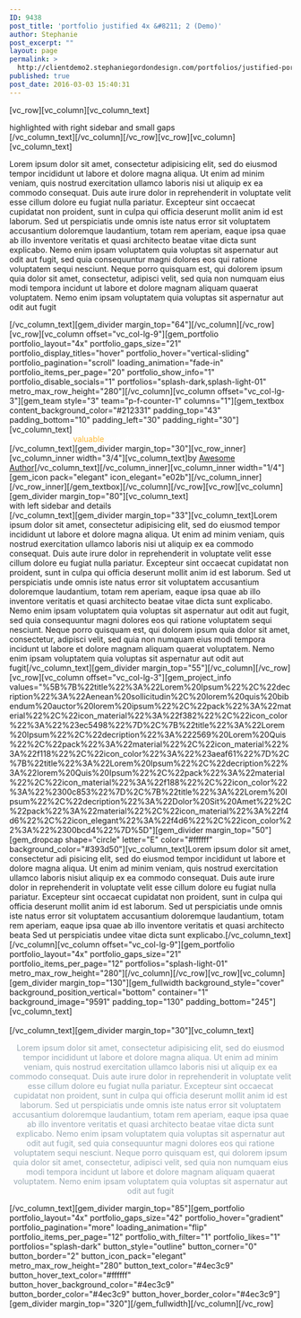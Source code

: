 ```yaml
---
ID: 9438
post_title: 'portfolio justified 4x &#8211; 2 (Demo)'
author: Stephanie
post_excerpt: ""
layout: page
permalink: >
  http://clientdemo2.stephaniegordondesign.com/portfolios/justified-portfolio-grid-demo/portfolio-justified-4x-2/
published: true
post_date: 2016-03-03 15:40:31
---
```

[vc_row][vc_column][vc_column_text]
<div class="title-h2" style="text-align: left;"><span class="light">highlighted with right sidebar and small gaps</span></div>
[/vc_column_text][/vc_column][/vc_row][vc_row][vc_column][vc_column_text]
<p style="text-align: left;">Lorem ipsum dolor sit amet, consectetur adipisicing elit, sed do eiusmod tempor incididunt ut labore et dolore magna aliqua. Ut enim ad minim veniam, quis nostrud exercitation ullamco laboris nisi ut aliquip ex ea commodo consequat. Duis aute irure dolor in reprehenderit in voluptate velit esse cillum dolore eu fugiat nulla pariatur. Excepteur sint occaecat cupidatat non proident, sunt in culpa qui officia deserunt mollit anim id est laborum. Sed ut perspiciatis unde omnis iste natus error sit voluptatem accusantium doloremque laudantium, totam rem aperiam, eaque ipsa quae ab illo inventore veritatis et quasi architecto beatae vitae dicta sunt explicabo. Nemo enim ipsam voluptatem quia voluptas sit aspernatur aut odit aut fugit, sed quia consequuntur magni dolores eos qui ratione voluptatem sequi nesciunt. Neque porro quisquam est, qui dolorem ipsum quia dolor sit amet, consectetur, adipisci velit, sed quia non numquam eius modi tempora incidunt ut labore et dolore magnam aliquam quaerat voluptatem. Nemo enim ipsam voluptatem quia voluptas sit aspernatur aut odit aut fugit</p>
[/vc_column_text][gem_divider margin_top="64"][/vc_column][/vc_row][vc_row][vc_column offset="vc_col-lg-9"][gem_portfolio portfolio_layout="4x" portfolio_gaps_size="21" portfolio_display_titles="hover" portfolio_hover="vertical-sliding" portfolio_pagination="scroll" loading_animation="fade-in" portfolio_items_per_page="20" portfolio_show_info="1" portfolio_disable_socials="1" portfolios="splash-dark,splash-light-01" metro_max_row_height="280"][/vc_column][vc_column offset="vc_col-lg-3"][gem_team style="3" team="p-f-counter-1" columns="1"][gem_textbox content_background_color="#212331" padding_top="43" padding_bottom="10" padding_left="30" padding_right="30"][vc_column_text]
<div class="title-h4"><span style="color: #ffffff;">Bright, </span>
<span style="color: #ffffff;">powerful,</span>
<span style="color: #ffb932;">valuable</span>
<span class="light" style="color: #ffffff;">and always </span>
<span class="light" style="color: #ffffff;">in style.</span></div>
[/vc_column_text][gem_divider margin_top="30"][vc_row_inner][vc_column_inner width="3/4"][vc_column_text]by <a href="#">Awesome Author</a>[/vc_column_text][/vc_column_inner][vc_column_inner width="1/4"][gem_icon pack="elegant" icon_elegant="e02b"][/vc_column_inner][/vc_row_inner][/gem_textbox][/vc_column][/vc_row][vc_row][vc_column][gem_divider margin_top="80"][vc_column_text]
<div class="title-h2"><span class="light">with left sidebar and details</span></div>
[/vc_column_text][gem_divider margin_top="33"][vc_column_text]Lorem ipsum dolor sit amet, consectetur adipisicing elit, sed do eiusmod tempor incididunt ut labore et dolore magna aliqua. Ut enim ad minim veniam, quis nostrud exercitation ullamco laboris nisi ut aliquip ex ea commodo consequat. Duis aute irure dolor in reprehenderit in voluptate velit esse cillum dolore eu fugiat nulla pariatur. Excepteur sint occaecat cupidatat non proident, sunt in culpa qui officia deserunt mollit anim id est laborum. Sed ut perspiciatis unde omnis iste natus error sit voluptatem accusantium doloremque laudantium, totam rem aperiam, eaque ipsa quae ab illo inventore veritatis et quasi architecto beatae vitae dicta sunt explicabo. Nemo enim ipsam voluptatem quia voluptas sit aspernatur aut odit aut fugit, sed quia consequuntur magni dolores eos qui ratione voluptatem sequi nesciunt. Neque porro quisquam est, qui dolorem ipsum quia dolor sit amet, consectetur, adipisci velit, sed quia non numquam eius modi tempora incidunt ut labore et dolore magnam aliquam quaerat voluptatem. Nemo enim ipsam voluptatem quia voluptas sit aspernatur aut odit aut fugit[/vc_column_text][gem_divider margin_top="55"][/vc_column][/vc_row][vc_row][vc_column offset="vc_col-lg-3"][gem_project_info values="%5B%7B%22title%22%3A%22Lorem%20Ipsum%22%2C%22decription%22%3A%22Aenean%20sollicitudin%2C%20lorem%20quis%20bibendum%20auctor%20lorem%20ipsum%22%2C%22pack%22%3A%22material%22%2C%22icon_material%22%3A%22f382%22%2C%22icon_color%22%3A%22%23ec5498%22%7D%2C%7B%22title%22%3A%22Lorem%20Ipsum%22%2C%22decription%22%3A%222569%20Lorem%20Quis%22%2C%22pack%22%3A%22material%22%2C%22icon_material%22%3A%22f118%22%2C%22icon_color%22%3A%22%23aeaf61%22%7D%2C%7B%22title%22%3A%22Lorem%20Ipsum%22%2C%22decription%22%3A%22lorem%20Quis%20Ipsum%22%2C%22pack%22%3A%22material%22%2C%22icon_material%22%3A%22f188%22%2C%22icon_color%22%3A%22%2300c853%22%7D%2C%7B%22title%22%3A%22Lorem%20Ipsum%22%2C%22decription%22%3A%22Dolor%20Sit%20Amet%22%2C%22pack%22%3A%22material%22%2C%22icon_material%22%3A%22f4d6%22%2C%22icon_elegant%22%3A%22f4d6%22%2C%22icon_color%22%3A%22%2300bcd4%22%7D%5D"][gem_divider margin_top="50"][gem_dropcap shape="circle" letter="E" color="#ffffff" background_color="#393d50"][vc_column_text]Lorem ipsum dolor sit amet, consectetur adi pisicing elit, sed do eiusmod tempor incididunt ut labore et dolore magna aliqua. Ut enim ad minim veniam, quis nostrud exercitation ullamco laboris nisiut aliquip ex ea commodo consequat. Duis aute irure dolor in reprehenderit in voluptate velit esse cillum dolore eu fugiat nulla pariatur. Excepteur sint occaecat cupidatat non proident, sunt in culpa qui officia deserunt mollit anim id est laborum. Sed ut perspiciatis unde omnis iste natus error sit voluptatem accusantium doloremque laudantium, totam rem aperiam, eaque ipsa quae ab illo inventore veritatis et quasi architecto beata Sed ut perspiciatis undee vitae dicta sunt explicabo.[/vc_column_text][/vc_column][vc_column offset="vc_col-lg-9"][gem_portfolio portfolio_layout="4x" portfolio_gaps_size="21" portfolio_items_per_page="12" portfolios="splash-light-01" metro_max_row_height="280"][/vc_column][/vc_row][vc_row][vc_column][gem_divider margin_top="130"][gem_fullwidth background_style="cover" background_position_vertical="bottom" container="1" background_image="9591" padding_top="130" padding_bottom="245"][vc_column_text]
<div class="title-h2" style="text-align: center;"><span class="light" style="color: #ffffff;">with filter and big gaps</span></div>
[/vc_column_text][gem_divider margin_top="30"][vc_column_text]
<p style="text-align: center;"><span style="color: #99a9b5;">Lorem ipsum dolor sit amet, consectetur adipisicing elit, sed do eiusmod tempor incididunt ut labore et dolore magna aliqua. Ut enim ad minim veniam, quis nostrud exercitation ullamco laboris nisi ut aliquip ex ea commodo consequat. Duis aute irure dolor in reprehenderit in voluptate velit esse cillum dolore eu fugiat nulla pariatur. Excepteur sint occaecat cupidatat non proident, sunt in culpa qui officia deserunt mollit anim id est laborum. Sed ut perspiciatis unde omnis iste natus error sit voluptatem accusantium doloremque laudantium, totam rem aperiam, eaque ipsa quae ab illo inventore veritatis et quasi architecto beatae vitae dicta sunt explicabo. Nemo enim ipsam voluptatem quia voluptas sit aspernatur aut odit aut fugit, sed quia consequuntur magni dolores eos qui ratione voluptatem sequi nesciunt. Neque porro quisquam est, qui dolorem ipsum quia dolor sit amet, consectetur, adipisci velit, sed quia non numquam eius modi tempora incidunt ut labore et dolore magnam aliquam quaerat voluptatem. Nemo enim ipsam voluptatem quia voluptas sit aspernatur aut odit aut fugit</span></p>
[/vc_column_text][gem_divider margin_top="85"][gem_portfolio portfolio_layout="4x" portfolio_gaps_size="42" portfolio_hover="gradient" portfolio_pagination="more" loading_animation="flip" portfolio_items_per_page="12" portfolio_with_filter="1" portfolio_likes="1" portfolios="splash-dark" button_style="outline" button_corner="0" button_border="2" button_icon_pack="elegant" metro_max_row_height="280" button_text_color="#4ec3c9" button_hover_text_color="#ffffff" button_hover_background_color="#4ec3c9" button_border_color="#4ec3c9" button_hover_border_color="#4ec3c9"][gem_divider margin_top="320"][/gem_fullwidth][/vc_column][/vc_row]